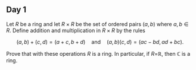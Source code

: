 ## Day 1

Let $R$ be a ring and let $R\times R$ be the set of ordered pairs $(a,b)$ where $a,b\in R$. Define addition and multiplication in $R\times R$ by the rules

$$(a,b)+(c,d)=(a+c,b+d)\quad\text{and}\quad(a,b)(c,d)=(ac-bd,ad+bc).$$

Prove that with these operations $R$ is a ring. In particular, if $R=$ℝ, then ℂ is a ring.
